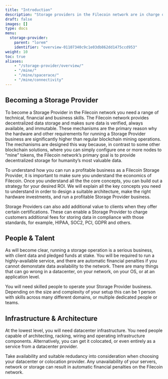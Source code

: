 ```yaml
---
title: "Introduction"
description: "Storage providers in the Filecoin network are in charge of storing, providing content and issuing new blocks."
draft: false
images: []
type: docs
menu:
  storage-provider:
    parent: "lorem"
    identifier: "overview-01107340c9c1e03db862dd1475ccd953"
weight: 10
toc: true
aliases:
    - "/storage-provider/overview/"
    - "/mine/"
    - "/mine/spacerace/"
    - "/mine/connectivity"
---
```



## Becoming a Storage Provider

To become a Storage Provider in the Filecoin network you need a range of technical, financial and business skills. The Filecoin network provides decentralized data storage and makes sure data is verified, always available, and immutable. These mechanisms are the primary reason why the hardware and other requirements for running a Storage Provider business are significantly higher than regular blockchain mining operations. The mechanisms are designed this way because, in contrast to some other blockchain solutions, where you can simply configure one or more nodes to “mine” tokens, the Filecoin network’s primary goal is to provide decentralized storage for humanity’s most valuable data.

To understand how you can run a profitable business as a Filecoin Storage Provider, it is important to make sure you understand the economics of Filecoin. Once you understand all the the core concepts, you can build out a strategy for your desired ROI. We will explain all the key concepts you need to understand in order to design a suitable architecture, make the right hardware investments, and run a profitable Storage Provider business.

Storage Providers can also add additional value to clients when they offer certain certifications. These can enable a Storage Provider to charge customers additional fees for storing data in compliance with those standards, for example, HIPAA, SOC2, PCI, GDPR <!--TODO hyperlink these to definitions -->and others.


## People & Talent

As will become clear, running a storage operation is a serious business, with client data and pledged funds at stake. You will be required to run a highly-available service, and there are automatic financial penalties if you cannot demonstate data availability to the network. There are many things that can go wrong in a datacenter, on your network, on your OS, or at an application level.

You will need skilled people to operate your Storage Provider business. Depending on the size and complexity of your setup this can be 1 person with skills across many different domains, or multiple dedicated people or teams.


## Infrastructure & Architecture

At the lowest level, you will need datacenter infrastructure. You need people capable of architecting, racking, wiring and operating infrastructure components. Alternatively, you can get it colocated, or even entirely as a service from a datacenter provider.

Take availability and suitable redudancy into consideration when choosing your datacenter or colocation provider. Any unavailability of your servers, network or storage can result in automatic financial penalties on the Filecoin network. <!-- TODO STEF do we have guidance on what HA % people should aim for - feels like more detail would be helpful here -->